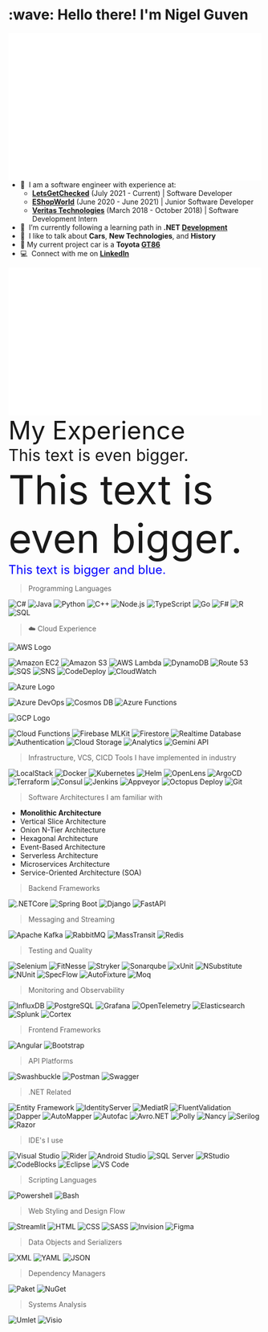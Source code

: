<h1 align="left" id="macropower-title">:wave: Hello there! I'm Nigel Guven</h1>
<p>
        <a href="https://github.com/Nigel-Guven/Nigel-Guven/blob/main/src/workflow/generated/overview.svg"><img src="src/workflow/generated/overview.svg" alt="nigels" align="right"/></a>
</p>
<p>

- :speech_balloon: &nbsp;I am a software engineer with experience at:
  - **[LetsGetChecked](https://www.letsgetchecked.com/)** (July 2021 - Current) | Software Developer 
  - **[EShopWorld](https://esw.com/)** (June 2020 - June 2021) | Junior Software Developer
  - **[Veritas Technologies](https://www.veritas.com/)** (March 2018 - October 2018) | Software Development Intern 
- :seedling: &nbsp;I’m currently following a learning path in **.NET [Development]**  
- :speech_balloon: &nbsp;I like to talk about **Cars**, **New Technologies**, and **History**  
- :car: My current project car is a **Toyota [GT86]**  
- :computer: &nbsp;Connect with me on **[LinkedIn]**  

</p>   

<a href="https://github.com/Nigel-Guven/Nigel-Guven/blob/main/src/workflow/generated/languages.svg"><img src="src/workflow/generated/languages.svg" alt="nigels" align="right"/></a>

<span style="font-size: 50px;">My Experience</span><br>
<span style="font-size: 32px;">This text is even bigger.</span><br>
<span style="font-size: 80px;">This text is even bigger.</span>
<span style="font-size: 24px; color: blue;">This text is bigger and blue.</span>
> Programming Languages

![C#](https://img.shields.io/badge/-C%23-239120?style=flat&logo=c-sharp&logoColor=white)
![Java](https://img.shields.io/badge/-Java-007396?style=flat&logo=java&logoColor=white)
![Python](https://img.shields.io/badge/-Python-3776AB?style=flat&logo=python&logoColor=white)
![C++](https://img.shields.io/badge/-C%2B%2B-00599C?style=flat&logo=c%2B%2B&logoColor=white)
![Node.js](https://img.shields.io/badge/-Node.js-339933?style=flat&logo=node.js&logoColor=white)
![TypeScript](https://img.shields.io/badge/-TypeScript-3178C6?style=flat&logo=typescript&logoColor=white)
![Go](https://img.shields.io/badge/-Go-00ADD8?style=flat&logo=go&logoColor=white)
![F#](https://img.shields.io/badge/-F%23-B845FC?style=flat&logo=fsharp&logoColor=white)
![R](https://img.shields.io/badge/-R-276DC3?style=flat&logo=r&logoColor=white)
![SQL](https://img.shields.io/badge/-SQL-4479A1?style=flat&logo=sql-server&logoColor=white)

<!---###############################################################################-->

> :cloud: Cloud Experience

![AWS Logo](https://www.vectorlogo.zone/logos/amazon_aws/amazon_aws-icon.svg)
<br>

![Amazon EC2](https://img.shields.io/badge/-EC2-FF9900?style=flat&logo=amazon-ec2&logoColor=white)
![Amazon S3](https://img.shields.io/badge/-S3-569A31?style=flat&logo=amazon-s3&logoColor=white)
![AWS Lambda](https://img.shields.io/badge/-Lambda-FF9900?style=flat&logo=aws-lambda&logoColor=white)
![DynamoDB](https://img.shields.io/badge/-DynamoDB-4053D6?style=flat&logo=amazondynamodb&logoColor=white)
![Route 53](https://img.shields.io/badge/-Route%2053-8C4FFF?style=flat&logo=amazon-route-53&logoColor=white)
![SQS](https://img.shields.io/badge/-SQS-FF4F8B?style=flat&logo=amazon-sqs&logoColor=white)
![SNS](https://img.shields.io/badge/-SNS-FF9900?style=flat&logo=amazon-sns&logoColor=white)
![CodeDeploy](https://img.shields.io/badge/-CodeDeploy-000000?style=flat&logo=aws-codedeploy&logoColor=white)
![CloudWatch](https://img.shields.io/badge/-CloudWatch-FF4F8B?style=flat&logo=amazon-cloudwatch&logoColor=white)

![Azure Logo](https://www.vectorlogo.zone/logos/microsoft_azure/microsoft_azure-icon.svg)
<br>

![Azure DevOps](https://img.shields.io/badge/-Azure%20DevOps-0078D4?style=flat&logo=azure-devops&logoColor=white)
![Cosmos DB](https://img.shields.io/badge/-Cosmos%20DB-0078D4?style=flat&logo=azure-cosmos-db&logoColor=white)
![Azure Functions](https://img.shields.io/badge/-Azure%20Functions-0078D4?style=flat&logo=azure-functions&logoColor=white)

![GCP Logo](https://www.vectorlogo.zone/logos/google_cloud/google_cloud-icon.svg)
<br>

![Cloud Functions](https://img.shields.io/badge/-Cloud%20Functions-4285F4?style=flat&logo=google-cloud&logoColor=white)
![Firebase MLKit](https://img.shields.io/badge/-ML%20Kit-FFCA28?style=flat&logo=firebase&logoColor=black)
![Firestore](https://img.shields.io/badge/-Firestore-FFCA28?style=flat&logo=firebase&logoColor=black)
![Realtime Database](https://img.shields.io/badge/-Realtime%20Database-FFCA28?style=flat&logo=firebase&logoColor=black)
![Authentication](https://img.shields.io/badge/-Authentication-FFCA28?style=flat&logo=firebase&logoColor=black)
![Cloud Storage](https://img.shields.io/badge/-Cloud%20Storage-FFCA28?style=flat&logo=firebase&logoColor=black)
![Analytics](https://img.shields.io/badge/-Analytics-FFCA28?style=flat&logo=firebase&logoColor=black)
![Gemini API](https://img.shields.io/badge/-Gemini%20API-4285F4?style=flat&logo=google-ai&logoColor=white)

<!---###############################################################################-->

> Infrastructure, VCS, CICD Tools I have implemented in industry

![LocalStack](https://img.shields.io/badge/-LocalStack-5599ff?style=flat&logo=localstack&logoColor=white)
![Docker](https://img.shields.io/badge/-Docker-2496ED?style=flat&logo=docker&logoColor=white)
![Kubernetes](https://img.shields.io/badge/-Kubernetes-326CE5?style=flat&logo=kubernetes&logoColor=white)
![Helm](https://img.shields.io/badge/-Helm-0F1689?style=flat&logo=helm&logoColor=white)
![OpenLens](https://img.shields.io/badge/-OpenLens-000000?style=flat&logo=lens&logoColor=white)
![ArgoCD](https://img.shields.io/badge/-ArgoCD-F75743?style=flat&logo=argocd&logoColor=white)
![Terraform](https://img.shields.io/badge/-Terraform-7B42BC?style=flat&logo=terraform&logoColor=white)
![Consul](https://img.shields.io/badge/-Consul-F24C21?style=flat&logo=consul&logoColor=white)
![Jenkins](https://img.shields.io/badge/-Jenkins-D24939?style=flat&logo=jenkins&logoColor=white)
![Appveyor](https://img.shields.io/badge/-Appveyor-407425?style=flat&logo=appveyor&logoColor=white)
![Octopus Deploy](https://img.shields.io/badge/-Octopus%20Deploy-10499C?style=flat&logo=octopusdeploy&logoColor=white)
![Git](https://img.shields.io/badge/-Git-F05032?style=flat&logo=git&logoColor=white)

<!---###############################################################################-->

> Software Architectures I am familiar with

- **Monolithic Architecture**
- Vertical Slice Architecture
- Onion N-Tier Architecture
- Hexagonal Architecture
- Event-Based Architecture
- Serverless Architecture
- Microservices Architecture
- Service-Oriented Architecture (SOA)

<!---###############################################################################-->

> Backend Frameworks

![.NETCore](https://img.shields.io/badge/-.NETCore-512BD4?style=flat&logo=dotnet&logoColor=white)
![Spring Boot](https://img.shields.io/badge/-Spring%20Boot-6DB33F?style=flat&logo=springboot&logoColor=white)
![Django](https://img.shields.io/badge/-Django-092E20?style=flat&logo=django&logoColor=white)
![FastAPI](https://img.shields.io/badge/-FastAPI-009688?style=flat&logo=fastapi&logoColor=white)

<!---###############################################################################-->

> Messaging and Streaming

![Apache Kafka](https://img.shields.io/badge/-Apache%20Kafka-231F20?style=flat&logo=apache-kafka&logoColor=white)
![RabbitMQ](https://img.shields.io/badge/-RabbitMQ-FF6600?style=flat&logo=rabbitmq&logoColor=white)
![MassTransit](https://img.shields.io/badge/-MassTransit-800080?style=flat&logo=nuget&logoColor=white)
![Redis](https://img.shields.io/badge/-Redis-DC382D?style=flat&logo=redis&logoColor=white)

<!---###############################################################################-->

> Testing and Quality

![Selenium](https://img.shields.io/badge/-Selenium-43B02A?style=flat&logo=selenium&logoColor=white)
![FitNesse](https://img.shields.io/badge/-FitNesse-000000?style=flat&logo=fitnesse&logoColor=white)
![Stryker](https://img.shields.io/badge/-Stryker-F04A05?style=flat&logo=csharp&logoColor=white)
![Sonarqube](https://img.shields.io/badge/-Sonarqube-4EAA25?style=flat&logo=sonarqube&logoColor=white)
![xUnit](https://img.shields.io/badge/-xUnit-141414?style=flat&logo=xunit&logoColor=white)
![NSubstitute](https://img.shields.io/badge/-NSubstitute-DD6D00?style=flat&logo=nuget&logoColor=white)
![NUnit](https://img.shields.io/badge/-NUnit-8F8D93?style=flat&logo=nunit&logoColor=white)
![SpecFlow](https://img.shields.io/badge/-SpecFlow-9F2B68?style=flat&logo=githubactions&logoColor=white)
![AutoFixture](https://img.shields.io/badge/-AutoFixture-333333?style=flat&logo=nuget&logoColor=white)
![Moq](https://img.shields.io/badge/-Moq-E1825B?style=flat&logo=nuget&logoColor=white)

<!---###############################################################################-->

> Monitoring and Observability

![InfluxDB](https://img.shields.io/badge/-InfluxDB-22ADF6?style=flat&logo=influxdb&logoColor=white)
![PostgreSQL](https://img.shields.io/badge/-PostgreSQL-336791?style=flat&logo=postgresql&logoColor=white)
![Grafana](https://img.shields.io/badge/-Grafana-F46800?style=flat&logo=grafana&logoColor=white)
![OpenTelemetry](https://img.shields.io/badge/-OpenTelemetry-000000?style=flat&logo=opentelemetry&logoColor=white)
![Elasticsearch](https://img.shields.io/badge/-Elasticsearch-005571?style=flat&logo=elasticsearch&logoColor=white)
![Splunk](https://img.shields.io/badge/-Splunk-000000?style=flat&logo=splunk&logoColor=white)
![Cortex](https://img.shields.io/badge/-Cortex-000000?style=flat&logo=cortex&logoColor=white)

<!---###############################################################################-->

> Frontend Frameworks

![Angular](https://img.shields.io/badge/-Angular-DD0031?style=flat&logo=angular&logoColor=white)
![Bootstrap](https://img.shields.io/badge/-Bootstrap-563D7C?style=flat&logo=bootstrap&logoColor=white)

<!---###############################################################################-->

> API Platforms

![Swashbuckle](https://img.shields.io/badge/-Swashbuckle-512BD4?style=flat&logo=dot-net&logoColor=white)
![Postman](https://img.shields.io/badge/-Postman-FF6C37?style=flat&logo=postman&logoColor=white)
![Swagger](https://img.shields.io/badge/-Swagger-85EA2D?style=flat&logo=swagger&logoColor=white)

<!---###############################################################################-->

> .NET Related

![Entity Framework](https://img.shields.io/badge/-Entity%20Framework-512BD4?style=flat&logo=dot-net&logoColor=white)
![IdentityServer](https://img.shields.io/badge/-IdentityServer-000000?style=flat&logo=dot-net&logoColor=white)
![MediatR](https://img.shields.io/badge/-MediatR-22A888?style=flat&logo=nuget&logoColor=white)
![FluentValidation](https://img.shields.io/badge/-FluentValidation-DD6D00?style=flat&logo=nuget&logoColor=white)
![Dapper](https://img.shields.io/badge/-Dapper-F46400?style=flat&logo=nuget&logoColor=white)
![AutoMapper](https://img.shields.io/badge/-AutoMapper-A52A2A?style=flat&logo=nuget&logoColor=white)
![Autofac](https://img.shields.io/badge/-Autofac-56B9E9?style=flat&logo=nuget&logoColor=white)
![Avro.NET](https://img.shields.io/badge/-Avro-000000?style=flat&logo=apache&logoColor=white)
![Polly](https://img.shields.io/badge/-Polly-4CAF50?style=flat&logo=nuget&logoColor=white)
![Nancy](https://img.shields.io/badge/-Nancy-005C2B?style=flat&logo=nuget&logoColor=white)
![Serilog](https://img.shields.io/badge/-Serilog-F55D50?style=flat&logo=nuget&logoColor=white)
![Razor](https://img.shields.io/badge/-Razor-512BD4?style=flat&logo=dot-net&logoColor=white)

<!---###############################################################################-->

> IDE's I use

![Visual Studio](https://img.shields.io/badge/-Visual%20Studio-5C2D91?style=flat&logo=visual-studio&logoColor=white)
![Rider](https://img.shields.io/badge/-Rider-000000?style=flat&logo=rider&logoColor=white)
![Android Studio](https://img.shields.io/badge/-Android%20Studio-3DDC84?style=flat&logo=android-studio&logoColor=white)
![SQL Server](https://img.shields.io/badge/-SQL%20Server-CC2927?style=flat&logo=microsoft-sql-server&logoColor=white)
![RStudio](https://img.shields.io/badge/-RStudio-75AADB?style=flat&logo=rstudio&logoColor=white)
![CodeBlocks](https://img.shields.io/badge/-CodeBlocks-A0A0A0?style=flat&logo=codeblocks&logoColor=white)
![Eclipse](https://img.shields.io/badge/-Eclipse-2C2255?style=flat&logo=eclipseide&logoColor=white)
![VS Code](https://img.shields.io/badge/-VS%20Code-007ACC?style=flat&logo=visual-studio-code&logoColor=white)

<!---###############################################################################-->

> Scripting Languages

![Powershell](https://img.shields.io/badge/-PowerShell-512BD4?style=flat&logo=powershell&logoColor=white)
![Bash](https://img.shields.io/badge/-Bash-4EAA25?style=flat&logo=gnubash&logoColor=white)

<!---###############################################################################-->

> Web Styling and Design Flow

![Streamlit](https://img.shields.io/badge/-Streamlit-FF4B4B?style=flat&logo=streamlit&logoColor=white)
![HTML](https://img.shields.io/badge/-HTML-E34F26?style=flat&logo=html5&logoColor=white)
![CSS](https://img.shields.io/badge/-CSS-1572B6?style=flat&logo=css3&logoColor=white)
![SASS](https://img.shields.io/badge/-SASS-CC6699?style=flat&logo=sass&logoColor=white)
![Invision](https://img.shields.io/badge/-InVision-FF3366?style=flat&logo=invision&logoColor=white)
![Figma](https://img.shields.io/badge/-Figma-F24E1E?style=flat&logo=figma&logoColor=white)

<!---###############################################################################-->

> Data Objects and Serializers

![XML](https://img.shields.io/badge/-XML-000000?style=flat&logo=xml&logoColor=white)
![YAML](https://img.shields.io/badge/-YAML-CB171E?style=flat&logo=yaml&logoColor=white)
![JSON](https://img.shields.io/badge/-JSON-000000?style=flat&logo=json&logoColor=white)

<!---###############################################################################-->

> Dependency Managers

![Paket](https://img.shields.io/badge/-Paket-5C2D91?style=flat&logo=nuget&logoColor=white)
![NuGet](https://img.shields.io/badge/-NuGet-004880?style=flat&logo=nuget&logoColor=white)

<!---###############################################################################-->

> Systems Analysis

![Umlet](https://img.shields.io/badge/-Umlet-000000?style=flat&logo=uml&logoColor=white)
![Visio](https://img.shields.io/badge/-Visio-4284CF?style=flat&logo=microsoft-office&logoColor=white)

<!---###############################################################################-->

<!-- links -->

[esw]: https://esw.com/ "eShopWorld"
[linkedin]: https://www.linkedin.com/in/nigel-guven-4728aa159/ "Nigel Guven LinkedIn"
[letsgetchecked]: https://www.letsgetchecked.ie/ "LetsGetChecked IE"
[gt86]: https://www.instagram.com/p/CgrbrP0DvFR/ "Toyota GT86"
[development]: https://i.pinimg.com/564x/f4/fe/d5/f4fed5d7f5b41f56affe501563de94b6.jpg ".Net Developer Path on Pinterest"




